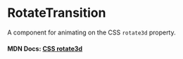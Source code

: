# RotateTransition

A component for animating on the CSS `rotate3d` property.

#### MDN Docs: <a href="https://developer.mozilla.org/en-US/docs/Web/CSS/transform-function/rotate3d">CSS rotate3d</a>
